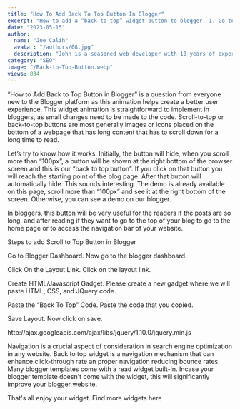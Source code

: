 ```yaml
---
title: "How To Add Back To Top Button In Blogger"
excerpt: "How to add a “back to top” widget button to blogger. 1. Go to Blogger 2. Get to the layout. 3. Add HTML/JavaScript 4. Copy and paste the code"
date: "2023-05-15"
author:
  name: "Joe Calih"
  avatar: "/authors/08.jpg"
  description: "John is a seasoned web developer with 10 years of experience in React and Next.js."
category: "SEO"
image: "/Back-to-Top-Button.webp"
views: 834
---
```



“How to Add Back to Top Button in Blogger” is a question from everyone new to the Blogger platform as this animation helps create a better user experience. This widget animation is straightforward to implement in bloggers, as small changes need to be made to the code. Scroll-to-top or back-to-top buttons are most generally images or icons placed on the bottom of a webpage that has long content that has to scroll down for a long time to read.

Let’s try to know how it works. Initially, the button will hide, when you scroll more than “100px”, a button will be shown at the right bottom of the browser screen and this is our “back to top button”. If you click on that button you will reach the starting point of the blog page. After that button will automatically hide. This sounds interesting. The demo is already available on this page, scroll more than “100px” and see it at the right bottom of the screen. Otherwise, you can see a demo on our blogger.

In bloggers, this button will be very useful for the readers if the posts are so long, and after reading if they want to go to the top of your blog to go to the home page or to access the navigation bar of your website.

Steps to add Scroll to Top Button in Blogger

Go to Blogger Dashboard. Now go to the blogger dashboard.

Click On the Layout Link. Click on the layout link.

Create HTML/Javascript Gadget. Please create a new gadget where we will paste HTML, CSS, and JQuery code.

Paste the “Back To Top” Code. Paste the code that you copied.

Save Layout. Now click on save.

<style>#sbtbacktotop{background: url(//1.bp.blogspot.com/-CH03QlSNpBY/UnCY1gMhmXI/AAAAAAAACaM/qZaVYNrP0-s/s1600/back-to-top-sprite-30224d9b.png) 0 0 no-repeat;height: 130px;width: 72px;padding:5px;position:fixed;bottom: 5px;right: 5px;cursor:pointer;transition:none;z-index:15;}#sbtbacktotop:hover{background:url(//1.bp.blogspot.com/-CH03QlSNpBY/UnCY1gMhmXI/AAAAAAAACaM/qZaVYNrP0-s/s1600/back-to-top-sprite-30224d9b.png)no-repeat;background-position: 0 -142px;}</style>http://ajax.googleapis.com/ajax/libs/jquery/1.10.0/jquery.min.js<!-- Code provided to you by seorunk.com --><a href='#' id='sbtbacktotop'></a>

Navigation is a crucial aspect of consideration in search engine optimization in any website. Back to top widget is a navigation mechanism that can enhance click-through rate an proper navigation reducing bounce rates. Many blogger templates come with a read widget built-in. Incase your blogger template doesn't come with the widget, this will significantly improve your blogger website.

That's all enjoy your widget. Find more widgets here
